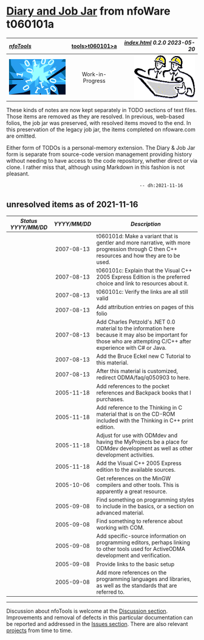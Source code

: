 <!-- index.md 0.2.0                 UTF-8                          2023-05-20
     ----1----|----2----|----3----|----4----|----5----|----6----|----7----|--*

                        T060101: C/C++ PROGRAMMING

                        T060101a: DIARY & JOB JAR
     -->

# [Diary and Job Jar](.) from nfoWare t060101a

| ***[nfoTools](../../../)*** | [tools](../../)[>t060101](../)[>a](.) |  ***[index.html](index.html) 0.2.0 2023-05-20*** |
| :--                |       :-:          | --: |
| ![nfotools](../../../images/nfoWorks-2014-06-02-1702-LogoSmall.png) | Work-in-Progress | ![Hard Hat Area](../../../images/hardhat-logo.gif) |

These kinds of notes are now kept separately in TODO sections of text files.
Those items are removed as they are resolved.  In previous, web-based folios,
the job jar was preserved, with resolved items moved to the end.  In this
preservation of the legacy job jar, the items completed on nfoware.com are
omitted.

Either form of TODOs is a personal-memory extension.  The Diary & Job Jar
form is separate from source-code version management providing history without
needing to have access to the code repository, whether direct or via clone.
I rather miss that, although using Markdown in this fashion is not pleasant.

```text
                                                 -- dh:2021-11-16
```

## unresolved items as of 2021-11-16

| ***Status YYYY/MM/DD*** | ***YYYY/MM/DD*** | ***Description*** |
|      :-:     |   :-:      |       ---         |
| | 2007-08-13 | t060101d: Make a variant that is gentler and more narrative, with more progression through C then C++ resources and how they are to be used. |
| | 2007-08-13 | t060101c: Explain that the Visual C++ 2005 Express Edition is the preferred choice and link to resources about it. |
| | 2007-08-13 | t060101c: Verify the links are all still valid |
| | 2007-08-13 | Add attribution entries on pages of this folio |
| | 2007-08-13 | Add Charles Petzold's .NET 0.0 material to the information here because it may also be important for those who are attempting C/C++ after experience with C# or Java. |
| | 2007-08-13 | Add the Bruce Eckel new C Tutorial to this material. |
| | 2007-08-13 | After this material is customized, redirect ODMA/faq/q050903 to here. |
| | 2005-11-18 | Add references to the pocket references and Backpack books that I purchases. |
| | 2005-11-18 | Add reference to the Thinking in C material that is on the CD-ROM included with the Thinking in C++ print edition. |
| | 2005-11-18 | Adjust for use with ODMdev and having the MyProjects be a place for ODMdev development as well as other development activities. |
| | 2005-11-18 | Add the Visual C++ 2005 Express edition to the available sources. |
| | 2005-10-06 | Get references on the MinGW compilers and other tools. This is apparently a great resource. |
| | 2005-09-08 | Find something on programming styles to include in the basics, or a section on advanced material. |
| | 2005-09-08 | Find something to reference about working with COM. |
| | 2005-09-08 | Add specific-source information on programming editors, perhaps linking to other tools used for ActiveODMA development and verification. |
| | 2005-09-08 | Provide links to the basic setup |
| | 2005-09-08 | Add more references on the programming languages and libraries, as well as the standards that are referred to. |

----

Discussion about nfoTools is welcome at the
[Discussion section](https://github.com/orcmid/nfoTools/discussions).
Improvements and removal of defects in this particular documentation can be
reported and addressed in the
[Issues section](https://github.com/orcmid/nfoTools/issues).  There are also
relevant [projects](https://github.com/orcmid/nfoTools/projects?type=classic)
from time to time.

<!-- ----1----|----2----|----3----|----4----|----5----|----6----|----7----|--*

     0.2.0 2023-05-20T22:46Z Transpose to T050101/a/index.html
     0.1.2 2022-06-16T23:20Z Use preferred top header strip
     0.1.1 2021-11-16T20:53Z Formatting
     0.1.0 2021-11-16T17:02Z Transpose to nfoTools as boilerplate to curate
     0.0.20 2007-08-13T23:18Z Last update on nfoWare.com
     0.0.0 2005-09-08T19:41Z Create Initial Placeholder (on nfoWare.com)

                *** end of docs/tools/T060101/a/index.md ***
     -->
